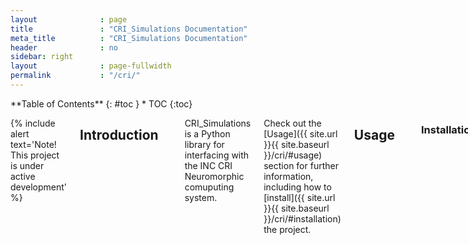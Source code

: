 ```yaml
---
layout              : page
title               : "CRI_Simulations Documentation"
meta_title          : "CRI_Simulations Documentation"
header              : no
sidebar: right
layout              : page-fullwidth
permalink           : "/cri/"
---
```


<div class="row">
<div class="medium-4 medium-push-8 columns" markdown="1">
<div class="panel radius" markdown="1">
**Table of Contents**
{: #toc }
*  TOC
{:toc}
</div>
</div><!-- /.medium-4.columns -->

<div class="medium-8 medium-pull-4 columns" markdown="1">
  
{% include alert text='Note! This project is under active development' %}
  
## Introduction
  ---
  
  CRI_Simulations is a Python library for interfacing with the INC CRI Neuromorphic comuputing system. 
  
  Check out the [Usage]({{ site.url }}{{ site.baseurl }}/cri/#usage) section for further information, including how to [install]({{ site.url }}{{ site.baseurl }}/cri/#installation) the project.
  
## Usage
  ---
  
### Installation
  
  To use CRI_Simulation, first clone the repository from git:
  
  {% include alert terminal='git clone git@github.com:Integrated-Systems-Neuroengineering/CRI_Simulations.git' %}
  
  Next create a python environment with the necessary dependencies using conda:
  
  {% include alert terminal='cd CRI_Simulations.git <br> conda env create -f condaenv.yaml <br>   conda activate CRI_Simulations' %}
  
  Finally, make sure to copy the adxdma_dump binary into the top directory of the CRI_Simulations repository.
  
### Basic Usage
  
  A few steps are required in order to run a baisc network.

  First configure the parameters in [config.yaml]({{ site.url }}{{ site.baseurl }}/cri/#configyaml) and [FPGA_Execution/config.yaml]({{ site.url }}{{ site.baseurl }}/cri/#fpgaexecutionconfigyaml).

  Second specify your input and connections in inputs.txt and connections.txt .

  Next within `justin_test.py` edit the second argument of the initialization of fpga_compiler to match the number of neurons in the network and edit the arguments to `write_parameters()` to match with the desired neuron model, neuron threshold, number of outputs (number of neurons) in the network, and number of inputs (number of axons) in the network. Finally edit `num_time_steps` in `justin_test.py` to reflect the desired number of timesteps you wish to run the network for.

  Once the proper parameters are set in the two yaml files and justin_test.py a full execution of the network can be run by `python justin_test.py`. This will read in the connections in [connections.txt]({{ site.url }}{{ site.baseurl }}/cri/#inputs), correctly program HBM on the FPGA, and run the network stepwise providing the appropriate input specified in [inputs.txt]({{ site.url }}{{ site.baseurl }}/cri/#inputs) before each timestep. After each timestep of execution the membrane potentials for all neurons in the network will be printed to terminal.
  
## Intermediate Representation Format
  ---
  
### Connections
  
  specify the connection representation
  
### Inputs
  
  specify the connection representation
  
## Architectural Details
  ---
  
### PCI-e Command Specifications
  
 **Write Network Parameters**
  
  | Bits  | 0:16 | 17:33 |  34:69 |  70:71 | 72:503 |  504:511 |
| ------------- | ------------- | ------------- | ------------- | ------------- | ------------- | ------------- |
| Content  | Number of Inputs  |  Number of Outputs  |  Threshold  |  Neuron Model  |  Zeros  |  Command: 0x04  |
  
  **Send Input**
  
  | Bits  | 0:510 | 504 |  404:511 |  512:1023 |
| ------------- | ------------- | ------------- | ------------- | ------------- |
| Content  | Zeros  |  1  |  Zeros  |  One Hot Encoding of Active Axons  |
  
**Request Read From HBM**
  
  | Bits  | 0:255 | 256:278 |  279  |  280:503 |  504:511 |
  | ------------- | ------------- | ------------- | ------------- | ------------- | ------------- |
  |  Content  | Zeros  |  Row Address  |  0  |  Zeros  |  0x02  |
  
  **Flush Read From HBM**
  
  |  Bits  |  0:8  |
  | --- | --- |
  |  Content  |  0x04  |

  Format of the read flushed from HBM is as follows: 
  
  | Bits  | 0:255 | 256:495 |  496:511 |
| ------------- | ------------- | ------------- | ------------- |
| Content  |  Data  |  Zeros  |  0xBBBB  |

  **Write HBM**
  
  | Bits  | 0:255 | 256:278 |  279 |  280:503 |  504:511 |
| ------------- | ------------- | ------------- | ------------- | ------------- | ------------- |
| Content  | Data  |  Row Address  |  1  |  Zeros  |  0x02  |
  
  **Request Read from URAM**
  
  | Bits  | 0:35 | 36:48 |  49:52 |  53 |  504:511 |
| ------------- | ------------- | ------------- | ------------- | ------------- | ------------- |
| Content  | Zeros  |  Neuron Row Address  |  Neuron Column Address  |  0  |  0x03  |
  
  **Flush Read From URAM**
  
  | Bits  | 0:8 |
| ------------- | ------------- |
| Content  | 0x04  |
  
  Format of the read flushed from URAM is as follows:
  
  | Bits  | 0:35 | 36:48 |  49:52 |  53:495 |  496:511 |
| ------------- | ------------- | ------------- | ------------- | ------------- | ------------- |
| Content  | Membrane Potential  |  Neuron Row  |  Neuron Column  |  Zeros  |  0xCCCC  |
  
  **Execute Time Step**
  
  | Bits  | 0:503 | 504:511 |
| ------------- | ------------- | ------------- |
| Content  | Zeros  | 0x01  |
  
### HBM Specifications
  
  HBM is segmented into three sections, one section to hold axon pointers, a section for neuron pointers, and a section for synapses. The different sections in HBM start at different addresses in the HBM. They are as below:
  
  Axon Base Address: 0<br/>
  Neuron Base Address: 2<sup>14</sup><br/>
  Synapse Base Address: 2<sup>15</sup>
  
  HBM is segmented into rows holding eight axons/neurons/synapses each. Since we arrange axons/neurons/synapses into groups of 16 each group of 16 axons/neurons/synapses occupies two adjacent rows in HBM. Within those 16 neuron groups axon and neuron pointers are arranged from zero to 15 where as synapses are arranged from 15 to zero. Axon and neuron pointers contain a starting address that refers to a row in the synapse space of HBM and a length value that determines the number of rows in the synapse section that contain the synapses for that neuron. Within the rows pointed to by an axon/neuron pointer synapses are arranged based on the index of their destination neuron. That is within a two row 16 synapse group synapses are placed at an index based of of their destination neuron modulo 16. So for example if the axon zero pointer points to Rows 0 and 1 of the synapse section and axon 0 has a single synapse to neuron 18 the synapse would be stored in the synapse two slot of the first two rows of the synapse portion of HBM.
  
  | **Axon Pointers**  |  |  |  |  |  |  |  |
| --- | --- | --- | --- | --- | --- | --- | --- |
| Axon 0 Pointer  | Axon 1 Pointer  |  Axon 2 Pointer  |  Axon 3 Pointer  |  Axon 4 Pointer  |  Axon 5 Pointer  |  Axon 6 Pointer  |  Axon 7 Pointer  |
  | Axon 8 Pointer  | Axon 9 Pointer  |  Axon 10 Pointer  |  Axon 11 Pointer  |  Axon 12 Pointer  |  Axon 13 Pointer  |  Axon 14 Pointer  |  Axon 15 Pointer  |
  | Axon 16 Pointer  | Axon 17 Pointer  |  Axon 18 Pointer  |  Axon 19 Pointer  |  Axon 20 Pointer  |  Axon 21 Pointer  |  Axon 22 Pointer  |  Axon 23 Pointer  |
  | Axon 24 Pointer  | Axon 25 Pointer  |  Axon 26 Pointer  |  Axon 27 Pointer  |  Axon 28 Pointer  |  Axon 29 Pointer  |  Axon 30 Pointer  |  Axon 31 Pointer  |
  | ⋮ | ⋮ | ⋮ | ⋮ | ⋮ | ⋮ | ⋮ | ⋮ |
  | **Neuron Pointers**  |  |  |  |  |  |  |  |
  | Neuron 0 Pointer  | Neuron 1 Pointer  |  Neuron 2 Pointer  |  Neuron 3 Pointer  |  Neuron 4 Pointer  |  Neuron 5 Pointer  |  Neuron 6 Pointer  |  Neuron 7 Pointer  |
  | Neuron 8 Pointer  | Neuron 9 Pointer  |  Neuron 10 Pointer  |  Neuron 11 Pointer  |  Neuron 12 Pointer  |  Neuron 13 Pointer  |  Neuron 14 Pointer  |  Neuron 15 Pointer  |
  | ⋮ | ⋮ | ⋮ | ⋮ | ⋮ | ⋮ | ⋮ | ⋮ |
  | **Synapses**  |  |  |  |  |  |  |  |
  | Synapse 15  | Synapse 14  |  Synapse 13  |  Synapse 12  |  Synapse 11  |  Synapse 10  |  Synapse 9  |  Synapse 8  |
  | Synapse 7  | Synapse 6  |  Synapse 5  |  Synapse 4  |  Synapse 3  |  Synapse 2  |  Synapse 1  |  Synapse 0  |
  | Synapse 15  | Synapse 14  |  Synapse 13  |  Synapse 12  |  Synapse 11  |  Synapse 10  |  Synapse 9  |  Synapse 8  |
  | Synapse 7  | Synapse 6  |  Synapse 5  |  Synapse 4  |  Synapse 3  |  Synapse 2  |  Synapse 1  |  Synapse 0  |
  
  Within the overall HBM layout axon pointers, neuron pointers, and synapses are represented as 32 bits of data arranged as follows:
  
  **Axon and Neuron Pointers**
  
  | Bits  | 0:22 | 23:31 |
| ------------- | ------------- | ------------- |
| Content  | Pointer Address  | Pointer Length  |

  **Synapse Format**
  
  | Bits  | 0:15 | 16:28 |  29:31 |
| ------------- | ------------- | ------------- | ------------- |
| Content  | Weight | Address  | Opcode  |
  
  **Spike Format**
  
  | Bits  | 0:15 | 16:28 |  29:31 |
| ------------- | ------------- | ------------- | ------------- |
| Content  | Spike Data  |  Address  | Opcode  |
  
  
## API
  ---
  
### compile_network module
  
  {% include alert text='compile_network.compileNetwork()' %}
  
  Creates simulation and FPGA data structures:
  
  Creates a representation of the axon pointers, neuron pointers, and synapse weights in HBM memory both in the format used to produce the commands to program the actual FPGA and in the format expected by the hardware simulator.
  
  `inputdict`
  Dictionary specifying inputs to the network. Key, Time Step Value, TODO are these axons or neurons
  
  `hbmdict`
  Dictionary specifying the hbm structure for each core expected by the hardware simulator. Key: core number Value: tuple of (pointer,data) where pointer is a numpy array and data is a list of lists of tuples.
  
  `outputsdict`
  TODO: I’m not sure what the outputs are for
  
  `axonLengthint`
  number of axons specified in the network
  
  {% include alert text='compile_network.external_input_optimization()' %}
  
  {% include alert text="compile_network.load_network(<em>input='test_inputs.txt', connex='test_connectivity.txt', output='out.txt'</em>)" %}
  
  Loads the network specification.
  
  This function loads the inputs and connections specified for the network. Also determines the number of FPGA cores to be used.
  
  `Parameters`
  * **input** *(str, optional)* – Path to file specifying network inputs. (the default is the path in config.yaml)
  * **connex** *(str, optional)* – Path to file specifying network connections. (the default is the path in config.yaml)
  
  `Returns`
  * **axons** *(dict)* – Dictionary specifying axons in the network. Key: axon number Value: Synapse Weights
  * **connections** *(dict)* – Dictionary specifying neurons in the network. Key: Neuron Number Value: Synapse Weights
  * **inputs** *(dict)* – Dictionary specifying inputs to the network. Key, Time Step Value, axon
  * **outputs** *(dict)* – TODO: I’m not sure what the outputs are for. I belive it’s unused
  * **ncores** *(int)* – The number of cores peresent in the CRI system
  
  {% include alert text='compile_network.main()' %}
  
  {% include alert text='compile_network.map_to_hbm(<em>axons, network, input, assignment, n_cores</em>)' %}
  
  {% include alert text='compile_network.map_to_hbm_fpga(<em>axons, network, input, assignment, n_cores, to_fpga=True</em>)' %}
  Creates HBM Data Structure
  
  Creates a representation of the axon pointers, neuron pointers, and synapse weights in HBM memory
  
  `Parameters`
  * **axons** *(dict)* – Dictionary specifying axons in the network. Key: axon number Value: Synapse Weights
  *  **network** *(dict)* – Dictionary specifying neurons in the network. Key: Neuron Number Value: Synapse Weights
  *  **inputs** *(dict)* – Dictionary specifying inputs to the network. Key: Time Step Value: TODO are these axons or neurons
  *  **assignment** *(dict)* – Dictionary specifying neurons mapped to each core. Key: core number Value: tuple of (neuron number, core number)
  *  **n_cores** *(int)* – The number of cores peresent in the CRI system
  *  **to_fpga** *(bool, optional)* – This parameter is depracated and has no effect. (the default is True)
  
  `Returns`
  
  **hbm** – Dictionary specifying the structure of data in memory for each core. Key: core number Value: tuple of (pointer,data) where pointer is a numpy array of tuples representing offsets into hbm memory and data is a list of lists tuples representing synapses.
  
  `Return type` dict
  
  {% include alert text='compile_network.partition(<em>network, n_cores</em>)' %}
  Creates adjacency list
  
  Uses the partitioning algorithm to partition the neurons in the network and return core assignments
  
  `Parameters`
  *  **network** *(dict)* – Dictionary specifying neurons in the network. Key: Neuron Number Value: Synapse Weights
  *  **n_cores** *(int)* – The number of cores peresent in the CRI system
  
  `Returns`
  
  Dictionary specifying neurons mapped to each core. Key: core number Value: tuple of (neuron number, core number)
  
  `Return type` dict
  
### FPGA_Execution.fpga_compiler module
  
  {% include alert text='<em>class</em> FPGA_Execution.fpga_compiler.fpga_compiler(<em>data, N_neurons</em>)' %}
  
  Bases: `object`
  
  Produces the needed adxdma dump scripts of a given network to program HBM
  
  `input`
  The inputs to the network for each timestep. Key, timestep value, list of axons <br/>
  Type: dict
  
  `axon_ptrs`
  Array of tuples pointing to the rows containing the synapses for the corresponding Axon.<br/>
  Type: dict
  
  `Each tuple is (start row, end row).`
  
  `neuron_ptrs`
  Array of tuples pointing to the rows containing the synapses for the corresponding Axon. <br/>
  Type: numpy array
  
  `Each tuple is (start row, end row).`
  
  `synapses`
  List of tuples corresponding to synapses. Each tuple is (oncore/offcore bit, synapse address (row index of destination neuron pointer in HBM calculated as floor(destination neuron index / number of neuron groups)), weight) <br/>
  Type: list
  
  `HBM_WRITE_CMD`<br/>
  Type: str
  
  `HBM_OP_RW`
  OP code to read/write to hbm vie PCie<br/>
  Type: str
  
  `NRN_BASE_ADDR`
  Starting address of neuron pointers in HBM <br/>
  Type: int
  
  `SYN_BASE_ADDR`
  Starting address of synapses in HBM <br/>
  Type: int
  
  `PTR_ADDR_BITS`
  Number of bits used to represent pointer starting address </br>
  Type: int
  
  `PTR_LEN_BITS`
  Number of bits used to represent the number of rows of synapses a pointer corresponds to 
  
  `SYN_OP_BITS`
  Number of bits used to represent synapse opcode
  
  `SYN_ADDR_BITS`
  Number of bits used to represent synapse address
  
  `SYN_WEIGHT_BITS`
  Number of bits used to represent synapse weight
  
  `AXN_BASE_ADDR= 0`
  
  `HBM_OP_RW= '0200000000000000000000000000000000000000000000000000000000'`
  
  `HBM_WRITE_CMD= 'sudo ./adxdma_dmadump wb 0 0'`
  
  `NRN_BASE_ADDR= 16384`
  
  `PTR_ADDR_BITS= 23`
  
  `PTR_LEN_BITS= 9`
  
  `SYN_ADDR_BITS= 13`
  
  `SYN_BASE_ADDR= 32768`
  
  `SYN_OP_BITS= 3`
  
  `SYN_WEIGHT_BITS= 16`
  
  `WRITE= '01000000000000000000000000000000000000000000000000000000000000000000000000000000000000000000000000000000000000000000000000000000'`
  
  `create_axon_ptrs()`
  Creates the necessary adxdma_dump commands to program the axon pointers into HBM
  
  Returns <br/>
  * *script* – The bash commands to run to program the axon pointers in HBM
  
  Return type: str
  
  `create_input_script(*num_timesteps, n_inputs, filename*)`
  
  `create_neuron_ptrs()`
  Creates the necessary data arguments to pass to the adxdma_dump commands to program the neuron pointers into HBM. Data arguments for multiple adxdma_dump commands are seperated by new line characters
  
  Returns  <br/>
  * **script** (*str*) – The data arguments to provide to a series of adxdma_dump commands. Data arguments for successive adxdma_dump commands
  * *are seperated by newline characters*
  
  `create_script(*fname*)`
  Generates the bash file to program HBM for the current network 
  
  Generates the bash file needed to program the axon pointers, neuron pointers, and synapses into hbm
  
  Parameters <br/>
  * **fname** (*int*) – The filename to write the script to
  
  `create_synapses()`
  Creates the necessary adxdma_dump commands to program the synapses into HBM
  
  Returns <br/> 
  * **script** – The bash commands to run to program the synapses in HBM
  
  Return type: str
  
  `gen_input(*time_step*)`
  
  `gen_input2(*time_step*)`
  Generates the input command for a given time step <br/>
  
  Generates the necesary bash command to run to provide inputs to the network for a given timestep
  
  Parameters <br/>
  * **time_step** (*int*) – The timestep you wish to generate the input command for
  
  Returns <br/>
  * **command** – The bash command to run to send the input to the FPGA
  
  Return type: str
  
  `txt2script(*cmd_str*)`
  Converts a string of hex characters into the correct format to suppyl to the adxdma dump command.
  
  Given a string of hex characters with the left most character containing the MSB create a string of pairs of hex characters representing bytes with the leftmost byte contanining the LSB in the format expected by the adxdma_dmadump binary for the data argument.
  
  Parameters <br/>
  * **cmd_str** (*str*) – The string of hexidecimal characters to format. The first character represents the hex character containing the MSB
  
  Returns <br/>
  * script_txt – The formated string of bytes
  
  Return type: str
  
  {% include alert text='FPGA_Execution.fpga_compiler.main()' %}
  
  {% include alert text='FPGA_Execution.fpga_compiler.text2script(<em>self, cmd_str</em>)' %}
  
  Converts a string of hex characters into the correct format to suppyl to the adxdma dump command.
  
  Given a string of hex characters with the left most character containing the MSB create a string of pairs of hex characters representing bytes with the leftmost byte contanining the LSB in the format expected by the adxdma_dmadump binary for the data argument.
  
  `Parameters` <br/>
  * **cmd_str** (*str*) – The string of hexidecimal characters to format. The first character represents the hex character containing the MSB
  
  `Returns` <br/>
  * **script_txt** – The formated string of bytes
  
  `Return Type` str
  
  
### FPGA_Execution.fpga_controller module
  
  {% include alert text='FPGA_Execution.fpga_controller.clear()' %}
  This function clears the membrane potentials on the fpga.
  
  {% include alert text='FPGA_Execution.fpga_controller.execute()' %}
  Runs a single step of the network and prints “executing a Timestep: ” to the terminal
  
  {% include alert text='FPGA_Execution.fpga_controller.execute_step()' %}
  Duplicate of execute() without printing to terminal
  
  {% include alert text='FPGA_Execution.fpga_controller.flush_reads()' %}
  Flushes any remaining reads from the FPGA
  
  **Notes**
  
  This function currently does not work and appears to cause issues with successive operations interacting with the FPGA
  
  {% include alert text='FPGA_Execution.fpga_controller.load()' %}
  Reads configuration values from yaml file.
  
  Populates the global variables `n_internal`, `n_inputs`, and `inputs` with the values of the corresponding keys in config.yaml. `n_internal` is the number of neurons in the network, `n_inputs` is the number of axons, `inputs` is a list of inputs to the network at different time steps. We may no longer use the input values read from the yaml file.
  
  {% include alert text='FPGA_Execution.fpga_controller.read()' %}
  
  This function reads in the membrane potentials from the fpga.
  
  {% include alert text='FPGA_Execution.fpga_controller.read_membranes(<em>string</em>)' %}
  Caluclates and prints the membrane potentials corresponding to a PCIe packet from the FPGA
  
  Given the packet returned by a PCIe read from URAM this function calculates the neuron index and membrane potential of the neruon represented by the PCIe packet and prints those values to terminal
  
  `Parameters` <br/>
  * **string** (*str*) – The string returned by the PCIe command to read URAM
  
  {% include alert text='FPGA_Execution.fpga_controller.step_input(<em>command</em>)' %}
  
  This just runs a command formated to be run with bash
  
  {% include alert text='FPGA_Execution.fpga_controller.twos_comp(<em>val, bits</em>)' %}
  Compute the 2’s complement of int value val
  
  Takes the int casting of a two’s compliment binary string and the number of bytes in the binary string and returns the value of the two’s compliment representation correspondin to the original binary string.
  
  `Parameters` <br/>
  * **val** (*int*) – the binary stirng to compute the two’s compliment of casted to an int
  * **bits** (*int*) – the number of bits corresponding to the original binary representation of val
  
  `Returns`<br/>
  * **val** – the value of the original two’s compliment binary string
  
  `Return type` int
  
  {% include alert text='FPGA_Execution.fpga_controller.write_parameters(<em>neron_model, threshold, n_outputs, n_inputs</em>)' %}
  Writes the network parameters to the FPGA
  
  `Parameters` <br/>
  *  **neuron_model** (*int*) – The type of neuron model to use (1: incremental I&F, 2: leaky I&F, 3: non-leaky I&F)
  * **threshold** (*int*) – Neuron spike threshold
  * **n_outputs** (*int*) – The number of neurons in the network
  * **n_inputs** (*int*) – The number of axons in the network
  
## YAML Specifications
  ---
  
### config.yaml
  
### FPGA_Execution/config.yaml
  
</div><!-- /.medium-8.columns -->
</div><!-- /.row -->


